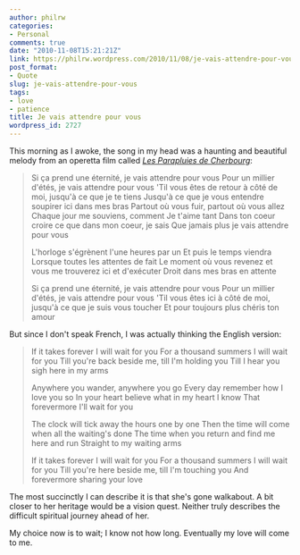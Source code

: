 ```yaml
---
author: philrw
categories:
- Personal
comments: true
date: "2010-11-08T15:21:21Z"
link: https://philrw.wordpress.com/2010/11/08/je-vais-attendre-pour-vous/
post_format:
- Quote
slug: je-vais-attendre-pour-vous
tags:
- love
- patience
title: Je vais attendre pour vous
wordpress_id: 2727
---
```


This morning as I awoke, the song in my head was a haunting and beautiful melody from an operetta film called [_Les Parapluies de Cherbourg_](http://en.wikipedia.org/wiki/The_Umbrellas_of_Cherbourg):


<blockquote>Si ça prend une éternité, je vais attendre pour vous
Pour un millier d'étés, je vais attendre pour vous
'Til vous êtes de retour à côté de moi, jusqu'à ce que je te tiens
Jusqu'à ce que je vous entendre soupirer ici dans mes bras
<!--more-->
Partout où vous fuir, partout où vous allez
Chaque jour me souviens, comment Je t'aime tant
Dans ton coeur croire ce que dans mon coeur, je sais
Que jamais plus je vais attendre pour vous

L'horloge s'égrènent l'une heures par un
Et puis le temps viendra
Lorsque toutes les attentes de fait
Le moment où vous revenez et vous me trouverez ici et d'exécuter
Droit dans mes bras en attente

Si ça prend une éternité, je vais attendre pour vous
Pour un millier d'étés, je vais attendre pour vous
'Til vous êtes ici à côté de moi, jusqu'à ce que je suis vous toucher
Et pour toujours plus chéris ton amour</blockquote>


But since I don't speak French, I was actually thinking the English version:


<blockquote>If it takes forever I will wait for you
For a thousand summers I will wait for you
Till you're back beside me, till I'm holding you
Till I hear you sigh here in my arms

Anywhere you wander, anywhere you go
Every day remember how I love you so
In your heart believe what in my heart I know
That forevermore I'll wait for you

The clock will tick away the hours one by one
Then the time will come when all the waiting's done
The time when you return and find me here and run
Straight to my waiting arms

If it takes forever I will wait for you
For a thousand summers I will wait for you
Till you're here beside me, till I'm touching you
And forevermore sharing your love</blockquote>


The most succinctly I can describe it is that she's gone walkabout. A bit closer to her heritage would be a vision quest. Neither truly describes the difficult spiritual journey ahead of her.

My choice now is to wait; I know not how long. Eventually my love will come to me.
